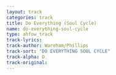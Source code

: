 ```yaml
---
layout: track
categories: track
title: Do Everything (Soul Cycle)
name: do-everything-soul-cycle
type: ahfow_track
track-lyrics: 
track-author: Wareham/Phillips
track-sort: "DO EVERYTHING SOUL CYCLE"
track-alpha: D
track-original: 
---
```

